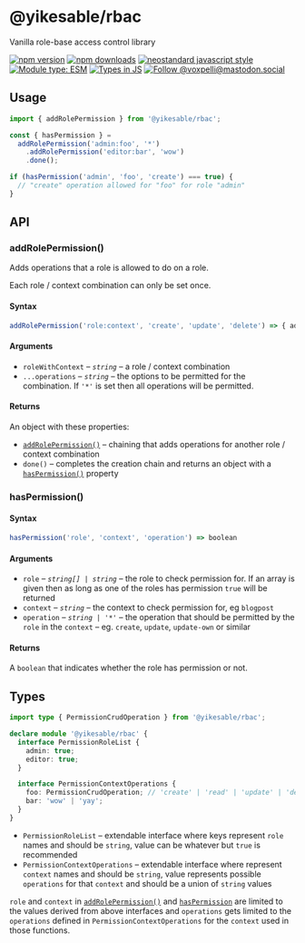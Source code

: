 # @yikesable/rbac

Vanilla role-base access control library

[![npm version](https://img.shields.io/npm/v/@yikesable/rbac.svg?style=flat)](https://www.npmjs.com/package/@yikesable/rbac)
[![npm downloads](https://img.shields.io/npm/dm/@yikesable/rbac.svg?style=flat)](https://www.npmjs.com/package/@yikesable/rbac)
[![neostandard javascript style](https://img.shields.io/badge/code_style-neostandard-7fffff?style=flat&labelColor=ff80ff)](https://github.com/neostandard/neostandard)
[![Module type: ESM](https://img.shields.io/badge/module%20type-esm-brightgreen)](https://github.com/voxpelli/badges-cjs-esm)
[![Types in JS](https://img.shields.io/badge/types_in_js-yes-brightgreen)](https://github.com/voxpelli/types-in-js)
[![Follow @voxpelli@mastodon.social](https://img.shields.io/mastodon/follow/109247025527949675?domain=https%3A%2F%2Fmastodon.social&style=social)](https://mastodon.social/@voxpelli)

## Usage

```javascript
import { addRolePermission } from '@yikesable/rbac';

const { hasPermission } =
  addRolePermission('admin:foo', '*')
    .addRolePermission('editor:bar', 'wow')
    .done();

if (hasPermission('admin', 'foo', 'create') === true) {
  // "create" operation allowed for "foo" for role "admin"
}
```

## API

### addRolePermission()

Adds operations that a role is allowed to do on a role.

Each role / context combination can only be set once.

#### Syntax

```ts
addRolePermission('role:context', 'create', 'update', 'delete') => { addRolePermission, done }
```

#### Arguments

* `roleWithContext` – _`string`_ – a role / context combination
* `...operations` – _`string`_ – the options to be permitted for the combination. If `'*'` is set then all operations will be permitted.

#### Returns

An object with these properties:

* [`addRolePermission()`](#addrolepermission) – chaining that adds operations for another role / context combination
* `done()` – completes the creation chain and returns an object with a [`hasPermission()`](#haspermission) property

### hasPermission()

#### Syntax

```ts
hasPermission('role', 'context', 'operation') => boolean
```

#### Arguments

* `role` – _`string[] | string`_ – the role to check permission for. If an array is given then as long as one of the roles has permission `true` will be returned
* `context` – _`string`_ – the context to check permission for, eg `blogpost`
* `operation` – _`string | '*'`_ – the operation that should be permitted by the `role` in the `context` – eg. `create`, `update`, `update-own` or similar

#### Returns

A `boolean` that indicates whether the role has permission or not.

## Types

```ts
import type { PermissionCrudOperation } from '@yikesable/rbac';

declare module '@yikesable/rbac' {
  interface PermissionRoleList {
    admin: true;
    editor: true;
  }

  interface PermissionContextOperations {
    foo: PermissionCrudOperation; // 'create' | 'read' | 'update' | 'delete'
    bar: 'wow' | 'yay';
  }
}
```

* `PermissionRoleList` – extendable interface where keys represent `role` names and should be `string`, value can be whatever but `true` is recommended
* `PermissionContextOperations` – extendable interface where represent `context` names and should be `string`, value represents possible `operations` for that `context` and should be a union of `string` values

`role` and `context` in [`addRolePermission()`](#addrolepermission) and [`hasPermission`](#haspermission) are limited to the values derived from above interfaces and `operations` gets limited to the `operations` defined in `PermissionContextOperations` for the `context` used in those functions.

<!-- ## Used by

* [`example`](https://example.com/) – used by this one to do X and Y

## Similar modules

* [`example`](https://example.com/) – is similar in this way

## See also

* [Announcement blog post](#)
* [Announcement tweet](#) -->
